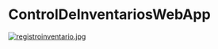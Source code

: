 # ControlDeInventariosWebApp
[![registroinventario.jpg](https://i.postimg.cc/sf42KYMS/registroinventario.jpg)](https://postimg.cc/mhhRgFN2)
